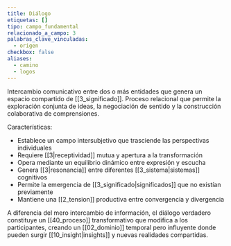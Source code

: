 ```yaml
---
title: Diálogo
etiquetas: []
tipo: campo_fundamental
relacionado_a_campo: 3
palabras_clave_vinculadas:
  - origen
checkbox: false
aliases:
  - camino
  - logos
---
```


Intercambio comunicativo entre dos o más entidades que genera un espacio compartido de [[3_significado]]. Proceso relacional que permite la exploración conjunta de ideas, la negociación de sentido y la construcción colaborativa de comprensiones.

Características:
- Establece un campo intersubjetivo que trasciende las perspectivas individuales
- Requiere [[3|receptividad]] mutua y apertura a la transformación
- Opera mediante un equilibrio dinámico entre expresión y escucha
- Genera [[3|resonancia]] entre diferentes [[3_sistema|sistemas]] cognitivos
- Permite la emergencia de [[3_significado|significados]] que no existían previamente
- Mantiene una [[2_tension]] productiva entre convergencia y divergencia

A diferencia del mero intercambio de información, el diálogo verdadero constituye un [[40_proceso]] transformativo que modifica a los participantes, creando un [[02_dominio]] temporal pero influyente donde pueden surgir [[10_insight|insights]] y nuevas realidades compartidas.

